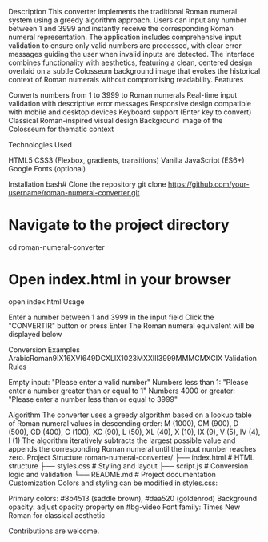Description
This converter implements the traditional Roman numeral system using a greedy algorithm approach. Users can input any number between 1 and 3999 and instantly receive the corresponding Roman numeral representation. The application includes comprehensive input validation to ensure only valid numbers are processed, with clear error messages guiding the user when invalid inputs are detected.
The interface combines functionality with aesthetics, featuring a clean, centered design overlaid on a subtle Colosseum background image that evokes the historical context of Roman numerals without compromising readability.
Features

Converts numbers from 1 to 3999 to Roman numerals
Real-time input validation with descriptive error messages
Responsive design compatible with mobile and desktop devices
Keyboard support (Enter key to convert)
Classical Roman-inspired visual design
Background image of the Colosseum for thematic context

Technologies Used

HTML5
CSS3 (Flexbox, gradients, transitions)
Vanilla JavaScript (ES6+)
Google Fonts (optional)

Installation
bash# Clone the repository
git clone https://github.com/your-username/roman-numeral-converter.git

# Navigate to the project directory
cd roman-numeral-converter

# Open index.html in your browser
open index.html
Usage

Enter a number between 1 and 3999 in the input field
Click the "CONVERTIR" button or press Enter
The Roman numeral equivalent will be displayed below

Conversion Examples
ArabicRoman9IX16XVI649DCXLIX1023MXXIII3999MMMCMXCIX
Validation Rules

Empty input: "Please enter a valid number"
Numbers less than 1: "Please enter a number greater than or equal to 1"
Numbers 4000 or greater: "Please enter a number less than or equal to 3999"

Algorithm
The converter uses a greedy algorithm based on a lookup table of Roman numeral values in descending order:
M (1000), CM (900), D (500), CD (400), C (100), XC (90),
L (50), XL (40), X (10), IX (9), V (5), IV (4), I (1)
The algorithm iteratively subtracts the largest possible value and appends the corresponding Roman numeral until the input number reaches zero.
Project Structure
roman-numeral-converter/
├── index.html      # HTML structure
├── styles.css      # Styling and layout
├── script.js       # Conversion logic and validation
└── README.md       # Project documentation
Customization
Colors and styling can be modified in styles.css:

Primary colors: #8b4513 (saddle brown), #daa520 (goldenrod)
Background opacity: adjust opacity property on #bg-video
Font family: Times New Roman for classical aesthetic

Contributions are welcome.
